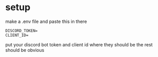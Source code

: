 # setup
make a .env file and paste this in there
```
DISCORD_TOKEN=
CLIENT_ID=
```
put your discord bot token and client id where they should be
the rest should be obvious
